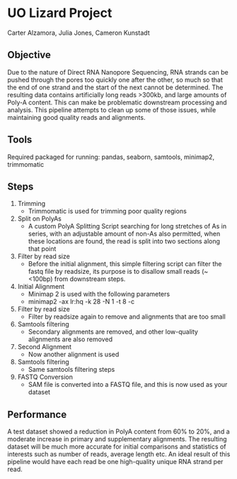 # UO Lizard Project
Carter Alzamora, Julia Jones, Cameron Kunstadt

## Objective

Due to the nature of Direct RNA Nanopore Sequencing, RNA strands can be pushed through the pores too quickly one after the other, so much so that the end of one strand and the start of the next cannot be determined. The resulting data contains artificially long reads >300kb, and large amounts of Poly-A content. This can make be problematic downstream processing and analysis. This pipeline attempts to clean up some of those issues, while maintaining good quality reads and alignments.

## Tools

Required packaged for running: pandas, seaborn, samtools, minimap2, trimmomatic

## Steps

1. Trimming
    - Trimmomatic is used for trimming poor quality regions
2. Split on PolyAs
    - A custom PolyA Splitting Script searching for long stretches of As in series, with an adjustable amount of non-As also permitted, when these locations are found, the read is split into two sections along that point 
3. Filter by read size
    - Before the initial alignment, this simple filtering script can filter the fastq file by readsize, its purpose is to disallow small reads (~<100bp) from downstream steps.
4. Initial Alignment
    - Minimap 2 is used with the following parameters
    - minimap2 -ax lr:hq -k 28 -N 1 -t 8 -c
5. Filter by read size
    - Filter by readsize again to remove and alignments that are too small
6. Samtools filtering
    - Secondary alignments are removed, and other low-quality alignments are also removed
7. Second Alignment
    - Now another alignment is used
8. Samtools filtering
    - Same samtools filtering steps
9. FASTQ Conversion
    - SAM file is converted into a FASTQ file, and this is now used as your dataset

## Performance

A test dataset showed a reduction in PolyA content from 60% to 20%, and a moderate increase in primary and supplementary alignments. The resulting dataset will be much more accurate for initial comparisons and statistics of interests such as number of reads, average length etc. An ideal result of this pipeline would have each read be one high-quality unique RNA strand per read.
